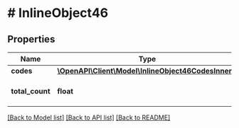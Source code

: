 # # InlineObject46

## Properties

Name | Type | Description | Notes
------------ | ------------- | ------------- | -------------
**codes** | [**\OpenAPI\Client\Model\InlineObject46CodesInner[]**](InlineObject46CodesInner.md) |  | [optional]
**total_count** | **float** | Total count of coupon codes. | [optional]

[[Back to Model list]](../../README.md#models) [[Back to API list]](../../README.md#endpoints) [[Back to README]](../../README.md)
